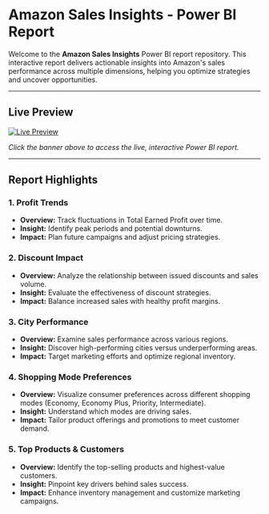 # Amazon Sales Insights - Power BI Report

Welcome to the **Amazon Sales Insights** Power BI report repository. This interactive report delivers actionable insights into Amazon's sales performance across multiple dimensions, helping you optimize strategies and uncover opportunities.

---

## Live Preview

[![Live Preview](https://res.cloudinary.com/ds6um53cx/image/upload/v1739976326/obwpsu97o6j0ofskc7qd.png)](https://bi-analysis.netlify.app/amazon/)

*Click the banner above to access the live, interactive Power BI report.*

---

## Report Highlights

### 1. Profit Trends
- **Overview:** Track fluctuations in Total Earned Profit over time.
- **Insight:** Identify peak periods and potential downturns.
- **Impact:** Plan future campaigns and adjust pricing strategies.

### 2. Discount Impact
- **Overview:** Analyze the relationship between issued discounts and sales volume.
- **Insight:** Evaluate the effectiveness of discount strategies.
- **Impact:** Balance increased sales with healthy profit margins.

### 3. City Performance
- **Overview:** Examine sales performance across various regions.
- **Insight:** Discover high-performing cities versus underperforming areas.
- **Impact:** Target marketing efforts and optimize regional inventory.

### 4. Shopping Mode Preferences
- **Overview:** Visualize consumer preferences across different shopping modes (Economy, Economy Plus, Priority, Intermediate).
- **Insight:** Understand which modes are driving sales.
- **Impact:** Tailor product offerings and promotions to meet customer demand.

### 5. Top Products & Customers
- **Overview:** Identify the top-selling products and highest-value customers.
- **Insight:** Pinpoint key drivers behind sales success.
- **Impact:** Enhance inventory management and customize marketing campaigns.
